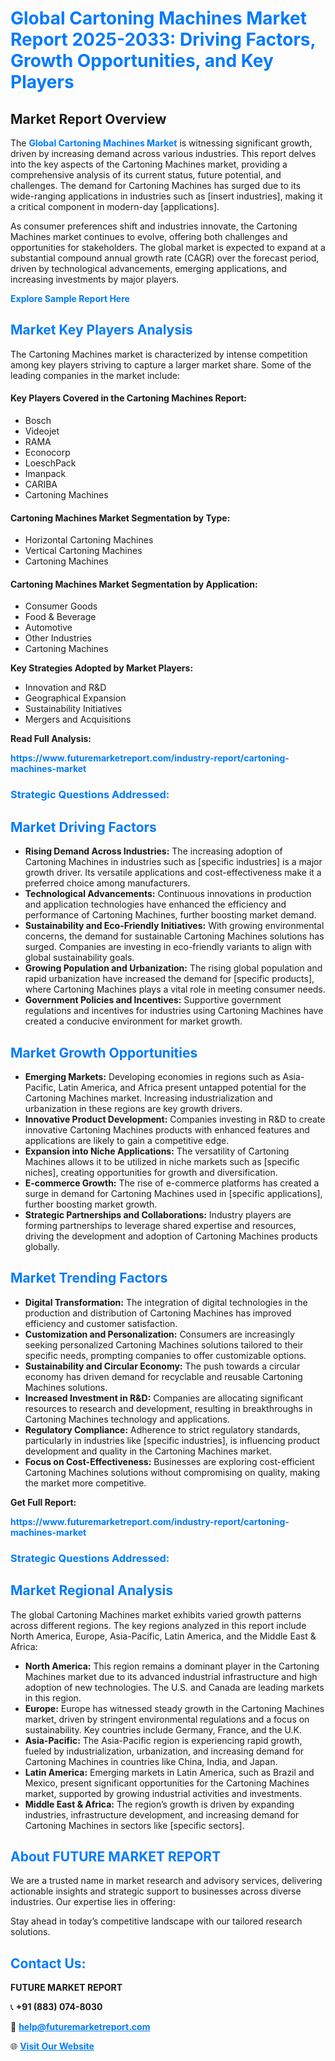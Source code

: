 <h1 style="color: #007BFF;">Global Cartoning Machines Market Report 2025-2033: Driving Factors, Growth Opportunities, and Key Players</h1>

<section id="overview">
<h2>Market Report Overview</h2>
<p>The <a href="https://www.futuremarketreport.com/industry-report/cartoning-machines-market" style="color: #007BFF; text-decoration: none;"><strong>Global Cartoning Machines Market</strong></a> is witnessing significant growth, driven by increasing demand across various industries. This report delves into the key aspects of the Cartoning Machines market, providing a comprehensive analysis of its current status, future potential, and challenges. The demand for Cartoning Machines has surged due to its wide-ranging applications in industries such as [insert industries], making it a critical component in modern-day [applications].</p>
<p>As consumer preferences shift and industries innovate, the Cartoning Machines market continues to evolve, offering both challenges and opportunities for stakeholders. The global market is expected to expand at a substantial compound annual growth rate (CAGR) over the forecast period, driven by technological advancements, emerging applications, and increasing investments by major players.</p>
</section>

<section id="overview">
<p><a href="https://www.futuremarketreport.com/request-sample/reportId=96886" style="color: #007BFF; text-decoration: none;"><strong>Explore Sample Report Here</strong></a></p>
</section>

<section id="key-players">
<h2 style="color: #007BFF;">Market Key Players Analysis</h2>
<p>The Cartoning Machines market is characterized by intense competition among key players striving to capture a larger market share. Some of the leading companies in the market include:</p>
<h4>Key Players Covered in the Cartoning Machines Report:</h4>
<ul><li>Bosch</li><li>Videojet</li><li>RAMA</li><li>Econocorp</li><li>LoeschPack</li><li>Imanpack</li><li>CARIBA</li><li>Cartoning Machines</li></ul>
<h4>Cartoning Machines Market Segmentation by Type:</h4>
<ul><li>Horizontal Cartoning Machines</li><li>Vertical Cartoning Machines</li><li>Cartoning Machines</li></ul>

<h4>Cartoning Machines Market Segmentation by Application:</h4>
<ul><li>Consumer Goods</li><li>Food &amp; Beverage</li><li>Automotive</li><li>Other Industries</li><li>Cartoning Machines</li></ul>
<p><strong>Key Strategies Adopted by Market Players:</strong></p>
<ul>
<li>Innovation and R&D</li>
<li>Geographical Expansion</li>
<li>Sustainability Initiatives</li>
<li>Mergers and Acquisitions</li>
</ul>
</section>

<section>
<p><strong>Read Full Analysis: </strong></p><a href="https://www.futuremarketreport.com/industry-report/cartoning-machines-market" style="color: #007BFF; text-decoration: none;"><strong>https://www.futuremarketreport.com/industry-report/cartoning-machines-market</strong></a>
<h3 style="color: #007BFF;">Strategic Questions Addressed:</h3>
</section>

<section id="driving-factors">
<h2 style="color: #007BFF;">Market Driving Factors</h2>
<ul>
<li><strong>Rising Demand Across Industries:</strong> The increasing adoption of Cartoning Machines in industries such as [specific industries] is a major growth driver. Its versatile applications and cost-effectiveness make it a preferred choice among manufacturers.</li>
<li><strong>Technological Advancements:</strong> Continuous innovations in production and application technologies have enhanced the efficiency and performance of Cartoning Machines, further boosting market demand.</li>
<li><strong>Sustainability and Eco-Friendly Initiatives:</strong> With growing environmental concerns, the demand for sustainable Cartoning Machines solutions has surged. Companies are investing in eco-friendly variants to align with global sustainability goals.</li>
<li><strong>Growing Population and Urbanization:</strong> The rising global population and rapid urbanization have increased the demand for [specific products], where Cartoning Machines plays a vital role in meeting consumer needs.</li>
<li><strong>Government Policies and Incentives:</strong> Supportive government regulations and incentives for industries using Cartoning Machines have created a conducive environment for market growth.</li>
</ul>
</section>

<section id="growth-opportunities">
<h2 style="color: #007BFF;">Market Growth Opportunities</h2>
<ul>
<li><strong>Emerging Markets:</strong> Developing economies in regions such as Asia-Pacific, Latin America, and Africa present untapped potential for the Cartoning Machines market. Increasing industrialization and urbanization in these regions are key growth drivers.</li>
<li><strong>Innovative Product Development:</strong> Companies investing in R&D to create innovative Cartoning Machines products with enhanced features and applications are likely to gain a competitive edge.</li>
<li><strong>Expansion into Niche Applications:</strong> The versatility of Cartoning Machines allows it to be utilized in niche markets such as [specific niches], creating opportunities for growth and diversification.</li>
<li><strong>E-commerce Growth:</strong> The rise of e-commerce platforms has created a surge in demand for Cartoning Machines used in [specific applications], further boosting market growth.</li>
<li><strong>Strategic Partnerships and Collaborations:</strong> Industry players are forming partnerships to leverage shared expertise and resources, driving the development and adoption of Cartoning Machines products globally.</li>
</ul>
</section>

<section id="trending-factors">
<h2 style="color: #007BFF;">Market Trending Factors</h2>
<ul>
<li><strong>Digital Transformation:</strong> The integration of digital technologies in the production and distribution of Cartoning Machines has improved efficiency and customer satisfaction.</li>
<li><strong>Customization and Personalization:</strong> Consumers are increasingly seeking personalized Cartoning Machines solutions tailored to their specific needs, prompting companies to offer customizable options.</li>
<li><strong>Sustainability and Circular Economy:</strong> The push towards a circular economy has driven demand for recyclable and reusable Cartoning Machines solutions.</li>
<li><strong>Increased Investment in R&D:</strong> Companies are allocating significant resources to research and development, resulting in breakthroughs in Cartoning Machines technology and applications.</li>
<li><strong>Regulatory Compliance:</strong> Adherence to strict regulatory standards, particularly in industries like [specific industries], is influencing product development and quality in the Cartoning Machines market.</li>
<li><strong>Focus on Cost-Effectiveness:</strong> Businesses are exploring cost-efficient Cartoning Machines solutions without compromising on quality, making the market more competitive.</li>
</ul>
</section>

<section>
<p><strong>Get Full Report: </strong></p><a href="https://www.futuremarketreport.com/industry-report/cartoning-machines-market" style="color: #007BFF; text-decoration: none;"><strong>https://www.futuremarketreport.com/industry-report/cartoning-machines-market</strong></a>
<h3 style="color: #007BFF;">Strategic Questions Addressed:</h3>
</section>


<section id="regional-analysis">
<h2 style="color: #007BFF;">Market Regional Analysis</h2>
<p>The global Cartoning Machines market exhibits varied growth patterns across different regions. The key regions analyzed in this report include North America, Europe, Asia-Pacific, Latin America, and the Middle East & Africa:</p>
<ul>
<li><strong>North America:</strong> This region remains a dominant player in the Cartoning Machines market due to its advanced industrial infrastructure and high adoption of new technologies. The U.S. and Canada are leading markets in this region.</li>
<li><strong>Europe:</strong> Europe has witnessed steady growth in the Cartoning Machines market, driven by stringent environmental regulations and a focus on sustainability. Key countries include Germany, France, and the U.K.</li>
<li><strong>Asia-Pacific:</strong> The Asia-Pacific region is experiencing rapid growth, fueled by industrialization, urbanization, and increasing demand for Cartoning Machines in countries like China, India, and Japan.</li>
<li><strong>Latin America:</strong> Emerging markets in Latin America, such as Brazil and Mexico, present significant opportunities for the Cartoning Machines market, supported by growing industrial activities and investments.</li>
<li><strong>Middle East & Africa:</strong> The region’s growth is driven by expanding industries, infrastructure development, and increasing demand for Cartoning Machines in sectors like [specific sectors].</li>
</ul>
</section>

<footer>
<h2 style="color: #007BFF;">About FUTURE MARKET REPORT</h2>
<p>We are a trusted name in market research and advisory services, delivering actionable insights and strategic support to businesses across diverse industries. Our expertise lies in offering:</p>

<p>Stay ahead in today’s competitive landscape with our tailored research solutions.</p>

<h2 style="color: #007BFF;">Contact Us:</h2>
<p><strong>FUTURE MARKET REPORT</strong></p>
<p>📞 <strong>+91 (883) 074-8030</strong></p>
<p>📧 <strong><a href="mailto:help@futuremarketreport.com" style="color: #007BFF;">help@futuremarketreport.com</a></strong></p>
<p>🌐 <strong><a href="https://www.futuremarketreport.com/" style="color: #007BFF;">Visit Our Website</a></strong></p>
</footer>